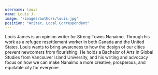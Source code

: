 ```yaml
---
username: louis
name: Louis J.
image: '/images/authors/louis.jpg'
position: "Writer, Local Correspondent"
---
```


Louis James is an opinion writer for Strong Towns Nanaimo. 
Through his work as a refugee resettlement worker in both Canada and the United States, Louis wants to bring awareness to how the design of our cities prevent newcomers from flourishing. 
He holds a Bachelor of Arts in Global Studies from Vancouver Island University, and his writing and advocacy focus on how we can make Nanaimo a more creative, prosperous, and equitable city for everyone.
